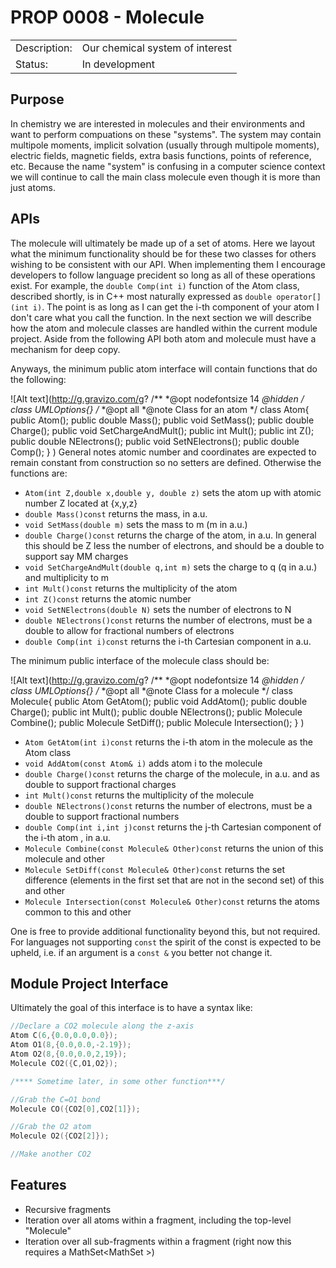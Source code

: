 # PROP 0008 - Molecule

|                |                                           |
|:---------------|:------------------------------------------|
| Description:   | Our chemical system of interest           |
| Status:        | In development                            |
 

## Purpose
 In chemistry we are interested in molecules and their environments and want to perform compuations on these "systems".  The system may contain multipole moments, implicit solvation (usually through multipole moments), electric fields, magnetic fields, extra basis functions, points of reference, etc.  Because the name "system" is confusing in a computer science context we will continue to call the main class molecule even though it is more than just atoms.
 
## APIs
The molecule will ultimately be made up of a set of atoms.  Here we layout what the minimum functionality should be for these two classes for others wishing to be consistent with our API.  When implementing them I encourage developers to follow language precident so long as all of these operations exist.  For example, the `double Comp(int i)` function of the Atom class, described shortly, is in C++ most naturally expressed as `double operator[](int i)`.  The point is as long as I can get the i-th component of your atom I don't care what you call the function.  In the next section we will describe how the atom and molecule classes are handled within the current module project.  Aside from the following API both atom and molecule must have a mechanism for deep copy.

Anyways, the minimum public atom interface will contain functions that do the following:

![Alt text](http://g.gravizo.com/g?
/**
*@opt nodefontsize 14
*@hidden
*/
class UMLOptions{}
/**
*@opt all
*@note Class for an atom
*/
class Atom{
public Atom();
public double Mass();
public void SetMass();
public double Charge();
public void SetChargeAndMult();
public int Mult();
public int Z();
public double NElectrons();
public void SetNElectrons();
public double Comp();
}
)
General notes atomic number and coordinates are expected to remain constant from construction so no setters are defined.
Otherwise the functions are:
* `Atom(int Z,double x,double y, double z)` sets the atom up with atomic number Z located at {x,y,z}
* `double Mass()const` returns the mass, in a.u.
* `void SetMass(double m)` sets the mass to m (m in a.u.)
* `double Charge()const` returns the charge of the atom, in a.u. In general this should be Z less the number of electrons, and should be a double to support say MM charges
* `void SetChargeAndMult(double q,int m)` sets the charge to q (q in a.u.) and multiplicity to m
* `int Mult()const` returns the multiplicity of the atom
* `int Z()const` returns the atomic number
* `void SetNElectrons(double N)` sets the number of electrons to N
* `double NElectrons()const` returns the number of electrons, must be a double to allow for fractional numbers of electrons
* `double Comp(int i)const` returns the i-th Cartesian component in a.u.

The minimum public interface of the molecule class should be:

![Alt text](http://g.gravizo.com/g?
/**
*@opt nodefontsize 14
*@hidden
*/
class UMLOptions{}
/**
*@opt all
*@note Class for a molecule
*/
class Molecule{
public Atom GetAtom();
public void AddAtom();
public double Charge();
public int Mult();
public double NElectrons();
public Molecule Combine();
public Molecule SetDiff();
public Molecule Intersection();
}
)

* `Atom GetAtom(int i)const` returns the i-th atom in the molecule as the Atom class
* `void AddAtom(const Atom& i)` adds atom i to the molecule
* `double Charge()const` returns the charge of the molecule, in a.u. and as double to support fractional charges
* `int Mult()const` returns the multiplicity of the molecule
* `double NElectrons()const` returns the number of electrons, must be a double to support fractional numbers
* `double Comp(int i,int j)const` returns the j-th Cartesian component of the i-th atom , in a.u.
* `Molecule Combine(const Molecule& Other)const` returns the union of this molecule and other
* `Molecule SetDiff(const Molecule& Other)const` returns the set difference (elements in the first set that are not in the second set) of this and other
* `Molecule Intersection(const Molecule& Other)const` returns the atoms common to this and other
 
One is free to provide additional functionality beyond this, but not required.  For languages not supporting `const` the spirit of the const is expected to be upheld, i.e. if an argument is a `const &` you better not change it.

## Module Project Interface
Ultimately the goal of this interface is to have a syntax like:
```C++
//Declare a CO2 molecule along the z-axis
Atom C(6,{0.0,0.0,0.0});
Atom O1(8,{0.0,0.0,-2.19});
Atom O2(8,{0.0,0.0,2,19});
Molecule CO2({C,O1,O2});

/**** Sometime later, in some other function***/

//Grab the C=O1 bond
Molecule CO({CO2[0],CO2[1]});

//Grab the O2 atom
Molecule O2({CO2[2]});

//Make another CO2
```

## Features
 * Recursive fragments
 * Iteration over all atoms within a fragment, including the top-level "Molecule"
 * Iteration over all sub-fragments within a fragment (right now this requires a MathSet<MathSet<Atoms> >)

